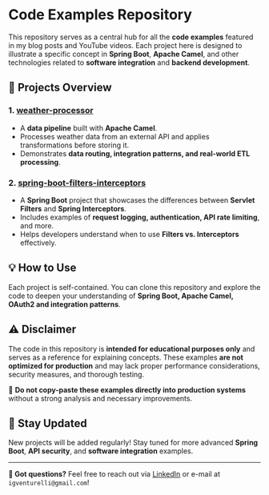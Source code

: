 # Code Examples Repository

This repository serves as a central hub for all the **code examples** featured in my blog posts and YouTube videos. Each project here is designed to illustrate a specific concept in **Spring Boot**, **Apache Camel**, and other technologies related to **software integration** and **backend development**.

## 📌 Projects Overview

### 1. [**weather-processor**](/weather-processor/)
- A **data pipeline** built with **Apache Camel**.
- Processes weather data from an external API and applies transformations before storing it.
- Demonstrates **data routing, integration patterns, and real-world ETL processing**.

### 2. [**spring-boot-filters-interceptors**](/spring-boot-filters-interceptors/)
- A **Spring Boot** project that showcases the differences between **Servlet Filters** and **Spring Interceptors**.
- Includes examples of **request logging, authentication, API rate limiting**, and more.
- Helps developers understand when to use **Filters vs. Interceptors** effectively.

## 💡 How to Use
Each project is self-contained. You can clone this repository and explore the code to deepen your understanding of **Spring Boot, Apache Camel, OAuth2 and integration patterns**.

## ⚠️ Disclaimer
The code in this repository is **intended for educational purposes only** and serves as a reference for explaining concepts. These examples **are not optimized for production** and may lack proper performance considerations, security measures, and thorough testing. 

📌 **Do not copy-paste these examples directly into production systems** without a strong analysis and necessary improvements.

## 🚀 Stay Updated
New projects will be added regularly! Stay tuned for more advanced **Spring Boot**, **API security**, and **software integration** examples.

---
**📩 Got questions?** Feel free to reach out via [LinkedIn](https://www.linkedin.com/in/igventurelli/) or e-mail at `igventurelli@gmail.com`!